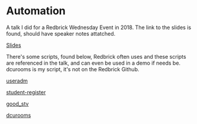 # Automation

A talk I did for a Redbrick Wednesday Event in 2018. The link to the slides is found, should have speaker notes attatched.

[Slides](https://docs.google.com/presentation/d/1QFDgyxbZZozPfw9IDrebVfMB75rSH_yPNqNQJwxQ4zs/edit#slide=id.g30f88d5053_0_5)

There's some scripts, found below, Redbrick often uses and these scripts are referenced in the talk, and can even be used in a demo if needs be. dcurooms is my script, it's not on the Redbrick Github.

[useradm](https://github.com/redbrick/useradm)

[student-register](https://github.com/redbrick/student-register)

[good_stv](https://github.com/redbrick/good_stv)

[dcurooms](https://github.com/theycallmemac/dcurooms)
